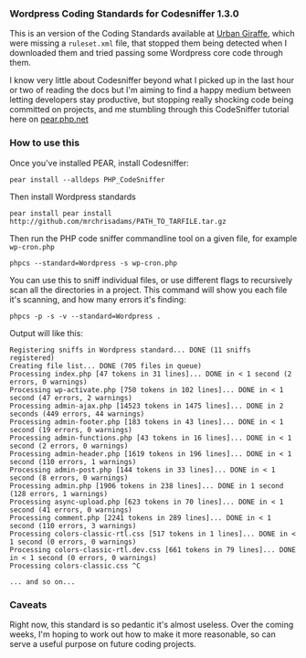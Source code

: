 ### Wordpress Coding Standards for Codesniffer 1.3.0

This is an version of the Coding Standards available at [Urban Giraffe][], which were missing a `ruleset.xml` file, that stopped them being detected when I downloaded them and tried passing some Wordpress core code through them. 

I know very little about Codesniffer beyond what I picked up in the last hour or two of reading the docs but I'm aiming to find a happy medium between letting developers stay productive, but stopping really shocking code being committed on projects, and me stumbling through this CodeSniffer tutorial here on [pear.php.net][]

### How to use this 

Once you've installed PEAR, install Codesniffer:

    pear install --alldeps PHP_CodeSniffer

Then install Wordpress standards

    pear install pear install http://github.com/mrchrisadams/PATH_TO_TARFILE.tar.gz

Then run the PHP code sniffer commandline tool on a given file, for
example `wp-cron.php`

    phpcs --standard=Wordpress -s wp-cron.php

You can use this to sniff individual files, or use different flags to recursively scan all the directories in a project. This command will show you each file it's scanning, and how many errors it's finding:

    phpcs -p -s -v --standard=Wordpress .  

Output will like this:

    Registering sniffs in Wordpress standard... DONE (11 sniffs registered)
    Creating file list... DONE (705 files in queue)
    Processing index.php [47 tokens in 31 lines]... DONE in < 1 second (2 errors, 0 warnings)
    Processing wp-activate.php [750 tokens in 102 lines]... DONE in < 1 second (47 errors, 2 warnings)
    Processing admin-ajax.php [14523 tokens in 1475 lines]... DONE in 2 seconds (449 errors, 44 warnings)
    Processing admin-footer.php [183 tokens in 43 lines]... DONE in < 1 second (19 errors, 0 warnings)
    Processing admin-functions.php [43 tokens in 16 lines]... DONE in < 1 second (2 errors, 0 warnings)
    Processing admin-header.php [1619 tokens in 196 lines]... DONE in < 1 second (110 errors, 1 warnings)
    Processing admin-post.php [144 tokens in 33 lines]... DONE in < 1 second (8 errors, 0 warnings)
    Processing admin.php [1906 tokens in 238 lines]... DONE in 1 second (128 errors, 1 warnings)
    Processing async-upload.php [623 tokens in 70 lines]... DONE in < 1 second (41 errors, 0 warnings)
    Processing comment.php [2241 tokens in 289 lines]... DONE in < 1 second (110 errors, 3 warnings)
    Processing colors-classic-rtl.css [517 tokens in 1 lines]... DONE in < 1 second (0 errors, 0 warnings)
    Processing colors-classic-rtl.dev.css [661 tokens in 79 lines]... DONE in < 1 second (0 errors, 0 warnings)
    Processing colors-classic.css ^C

    ... and so on...

### Caveats

Right now, this standard is so pedantic it's almost useless. Over the coming weeks, I'm hoping to work out how to make it more reasonable, so can serve a useful purpose on future coding projects.

[pear.php.net]: http://pear.php.net/manual/en/package.php.php-codesniffer.coding-standard-tutorial.php
[Urban Giraffe]: http://urbangiraffe.com/articles/wordpress-codesniffer-standard/
